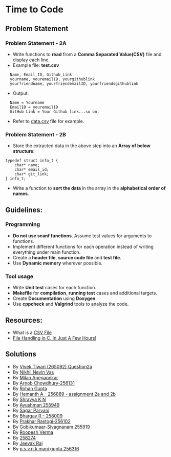 # Time to Code

## Problem Statement

### Problem Statement - 2A
* Write functions to **read** from a **Comma Separated Value(CSV)** file and display each line.
* Example file: **test.csv**
```
  Name, Email_ID, Github_Link
  yourname, youremailID, yourgithublink
  yourfriendname, yourfriendemailID, yourfriendsgithublink
```
* Output:
```
  Name = Yourname
  EmailID = youremailID
  GitHub Link = Your Github link...so on.
```
* Refer to [data.csv](data.csv) file for example.

### Problem Statement - 2B
* Store the extracted data in the above step into an **Array of below structure**:
```
typedef struct info_t {
    char* name;
    char* email_id;
    char* git_link;
} info_t;
```
* Write a function to **sort the data** in the array in the **alphabetical order of names**.

## Guidelines:
### Programming
* **Do not use scanf functions**. Assume test values for arguments to functions.
* Implement different functions for each operation instead of writing everything under main function.
* Create a **header file**,  **source code file** and **test file**.
* Use **Dynamic memory** wherever possible.

### Tool usage
* Write **Unit test** cases for each function.
* **Makefile** for **compilation**, **running test** cases and additional targets.
* Create **Documentation** using **Doxygen**.
* Use **cppcheck** and **Valgrind** tools to analyze the code.


## Resources:
* What is a [CSV File](https://www.howtogeek.com/348960/what-is-a-csv-file-and-how-do-i-open-it/)
* [File Handling in C, In Just A Few Hours!](https://aticleworld.com/file-handling-in-c/)


## Solutions
* By [Vivek Tiwari (265092) Question2a](https://github.com/Tiwari007/L-T-Week-Modules/tree/master/Week%203)
* By [Nikhil Nevin Vas](https://github.com/nikhilvas123/MiniProject_Template/tree/solution_2a/Example_Programs/programming_concpets/Questions_2a)
* By [Milan Apegaonkar](https://github.com/255934/Q_2_sol/tree/master)
* By [Arnob Chowdhury-256131](https://github.com/arc-arnob/LnT-Assignments/tree/master/Questions_2a)
* By [Rohan Gupta](https://github.com/256018/Question2)
* By [Hemanth A - 256889 - assignment 2a and 2b](https://github.com/hemanth-asapu/demoproj1/tree/main/assignment_2a_2b)
* By [Shravya K N](https://github.com/28-shravya/Solution-for-Question2a-StepIn.git)
* By [Ayushman 255949](https://github.com/255949/CSV_Read)
* By [Sagar Paryani](https://github.com/ParyaniSagar/Data-from-CSV-File)
* By [Bhargav R - 258009](https://github.com/bgvmysore/csv_struct_ltts_stepin)
* By [Prakhar Rastogi-256102](https://github.com/PrakharRastogi123/LTTS_TimeToCode_Assesment/tree/main/Question_2a_2b_Soln)
* By [Gobikumaar-Sivagnanam 255919](https://github.com/Gobikumaar-Sivagnanam/Learnings-Week-3)
* By [Roopesh Verma](https://github.com/Roopesh16/2a-2b.git)
* By [258274](https://github.com/Ankana9910/Begin.git)
* By [Jeevak Raj](https://github.com/JeevakRaj/LTTS_Stepin_Exercises/tree/main/Question_2a_array_of_structures)
* By [p.s.v.n.k.mani gupta 256316](https://github.com/pydimanigupta256316/ltts-problems/tree/main/question%202a)
